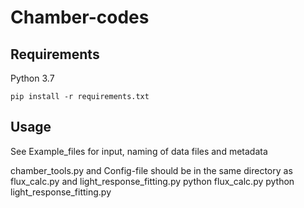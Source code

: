# Chamber-codes

## Requirements
Python 3.7

    pip install -r requirements.txt

## Usage
See Example_files for input, naming of data files and metadata

chamber_tools.py and Config-file should be in the same directory as flux_calc.py and light_response_fitting.py
    python flux_calc.py
	python light_response_fitting.py
